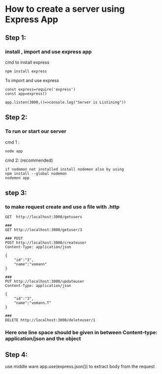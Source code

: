 # How to create a server using Express App

## Step 1:

### install , import and use express app

cmd to install express

    npm install express

To import and use express

    const express=require('express')
    const app=express()

    app.listen(3000,()=>console.log("Server is Listining"))

## Step 2:

### To run or start our server

cmd 1 :

    node app

cmd 2: (recommended)

    if nodemon not installed install nodemon also by using
    npm install --global nodemon
    nodemon app

## step 3:

### to make request create and use a file with .http

    GET  http://localhost:3000/getusers

    ###
    GET http://localhost:3000/getuser/3

    ### POST
    POST http://localhost:3000/createuser
    Content-Type: application/json

    {
        "id":"3",
        "name":"vomann"
    }

    ###
    PUT http://localhost:3000/updateuser
    Content-Type: application/json

    {
        "id":"3",
        "name":"vomann.T"
    }

    ###
    DELETE http://localhost:3000/deleteuser/1

### Here one line space should be given in between Content-type: application/json and the object

## Step 4:

use middle ware app.use(express.json()) to extract body from the request
